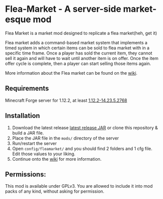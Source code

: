 # Flea-Market - A server-side market-esque mod

Flea Market is a market mod designed to replicate a flea market(heh, get it)

Flea market adds a command-based market system that implements a timed system in which certain items can be sold to flea market with in a specific time frame. Once a player has sold the current item, they cannot sell it again and will have to wait until another item is on offer. Once the item offer cycle is complete, then a player can start selling those items again.

More information about the Flea market can be found on the [wiki](https://github.com/zellfrey/FleaMarket/wiki).

## Requirements
 Minecraft Forge server for 1.12.2, at least [1.12.2-14.23.5.2768](https://files.minecraftforge.net/maven/net/minecraftforge/forge/index_1.12.2.html)
 
## Installation
1. Download the latest release  [latest release JAR](https://www.curseforge.com/minecraft/mc-mods) or clone this repository & build a JAR file.
2. Place the JAR file in the `mods/` directory of the server
3. Run/restart the server
4. Open `config/fleamarket/` and you should find 2 folders and 1 cfg file. Edit those values to your liking. 
5. Continue onto the [wiki](https://github.com/zellfrey/FleaMarket/wiki) for more information.

## Permissions:
This mod is available under GPLv3.
You are allowed to include it into mod packs of any kind, without asking for permission.
